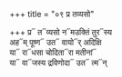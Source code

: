+++
title = "०९ प्र तव्यसो"

+++
प्र᳓ त᳓व्यसो न᳓मउक्तिं तुर᳓स्य  
अह᳓म् पूष्ण᳓ उत᳓ वायो᳓र् अदिक्षि  
या᳓ रा᳓धसा चोदिता᳓रा मतीनां᳓  
या᳓ वा᳓जस्य द्रविणोदा᳓ उत᳓ त्म᳓न्